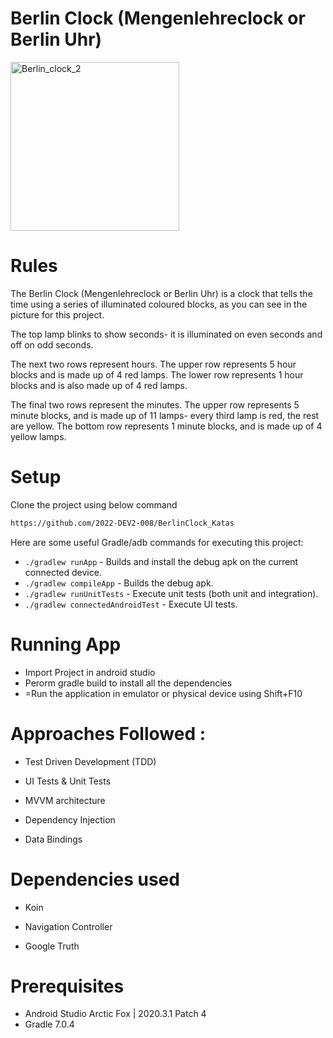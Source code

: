 # Berlin Clock (Mengenlehreclock or Berlin Uhr)



<img width="270" alt="Berlin_clock_2" src="https://user-images.githubusercontent.com/112353324/187903784-dc0ee1bf-62aa-44cf-ac8c-f35467d91aea.png">

# Rules
The Berlin Clock (Mengenlehreclock or Berlin Uhr) is a clock that tells the time using a series of illuminated coloured blocks, as you can see in the picture for this project.

The top lamp blinks to show seconds- it is illuminated on even seconds and off on odd seconds.

The next two rows represent hours. The upper row represents 5 hour blocks and is made up of 4 red lamps. The lower row represents 1 hour blocks and is also made up of 4 red lamps.

The final two rows represent the minutes. The upper row represents 5 minute blocks, and is made up of 11 lamps- every third lamp is red, the rest are yellow. The bottom row represents 1 minute blocks, and is made up of 4 yellow lamps.

# Setup

Clone the project using below command

```bash
https://github.com/2022-DEV2-008/BerlinClock_Katas
```

Here are some useful Gradle/adb commands for executing this project:

 * `./gradlew runApp` - Builds and install the debug apk on the current connected device.
 * `./gradlew compileApp` - Builds the debug apk.
 * `./gradlew runUnitTests` - Execute unit tests (both unit and integration).
 * `./gradlew connectedAndroidTest` - Execute UI tests.

# Running App

- Import Project in android studio
- Perorm gradle build to install all the dependencies
- =Run the application in emulator or physical device using Shift+F10

# Approaches Followed :

- Test Driven Development (TDD)

- UI Tests & Unit Tests

- MVVM architecture

- Dependency Injection

- Data Bindings

# Dependencies used
 
 - Koin
 
 - Navigation Controller
 
 - Google Truth

# Prerequisites
- Android Studio Arctic Fox | 2020.3.1 Patch 4
- Gradle 7.0.4
